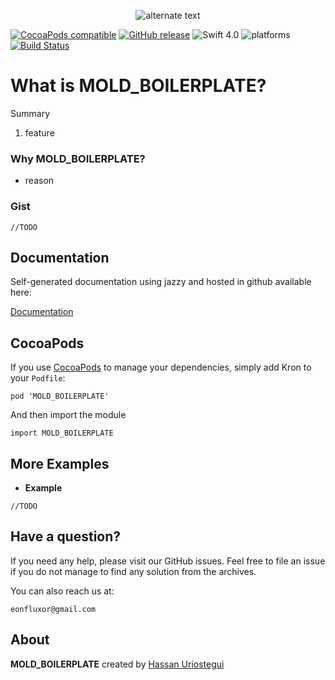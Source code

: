 <p align="center"> 
    <img src="MOLD_BOILERPLATE-logo.png" alt="alternate text">
 </p>

[![CocoaPods compatible](https://img.shields.io/cocoapods/v/MOLD_BOILERPLATE.svg)](#cocoapods) 
[![GitHub release](https://img.shields.io/github/release/eonfluxor/MOLD_BOILERPLATE.svg)](https://github.com/eonfluxor/delay/releases) 
![Swift 4.0](https://img.shields.io/badge/Swift-4.1-orange.svg) 
![platforms](https://img.shields.io/cocoapods/p/MOLD_BOILERPLATE.svg)
[![Build Status](https://travis-ci.org/eonfluxor/MOLD_BOILERPLATE.svg?branch=master)](https://travis-ci.org/eonfluxor/kron)



# What is MOLD_BOILERPLATE?
Summary

1. feature


### Why MOLD_BOILERPLATE?

* reason


### Gist

```
//TODO
```


## Documentation

Self-generated documentation using jazzy and hosted in github available here:

[Documentation](https://eonfluxor.github.io/MOLD_BOILERPLATE/)

## CocoaPods

If you use [CocoaPods](https://cocoapods.org/pods/MOLD_BOILERPLATE) to manage your dependencies, simply add
Kron to your `Podfile`:

```
pod 'MOLD_BOILERPLATE'
```

And then import the module

```
import MOLD_BOILERPLATE
```
   
   
## More Examples

* **Example**


```
//TODO
```

## Have a question?
If you need any help, please visit our GitHub issues. Feel free to file an issue if you do not manage to find any solution from the archives.

You can also reach us at: 

`eonfluxor@gmail.com `

## About

**MOLD_BOILERPLATE** created by [Hassan Uriostegui](http://linkedin.com/in/hassanvfx) 

